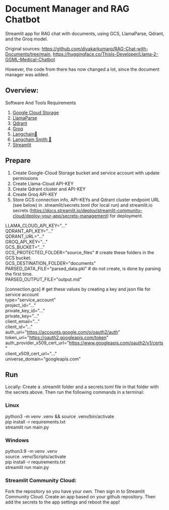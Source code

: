 # Document Manager and RAG Chatbot
Streamlit app for RAG chat with documents, using GCS, LlamaParse, Qdrant, and the Groq model.

Original sources: https://github.com/divakarkumarp/RAG-Chat-with-Documents/tree/main, https://huggingface.co/ThisIs-Developer/Llama-2-GGML-Medical-Chatbot

However, the code from there has now changed a lot, since the document manager was added.
 
## Overview:
Software And Tools Requirements

1. [Google Cloud Storage](https://console.cloud.google.com/)
2. [LlamaParse](https://cloud.llamaindex.ai/)
3. [Qdrant](https://cloud.qdrant.io/)
4. [Groq](https://groq.com/)
5. [Langchain🦜](https://www.langchain.com/)
6. [Langchain Smith 🦜](https://smith.langchain.com/o/32390bae-a13d-5a53-b61b-501e3f39e496/projects/p/7e7575b9-5a88-46e5-b7d1-819569ebb004?timeModel=%7B%22duration%22%3A%227d%22%7D&tab=0)
7. [Streamlit](https://share.streamlit.io/)

## Prepare
1. Create Google-Cloud Storage bucket and service account with update permissions
2. Create Llama-Cloud API-KEY
3. Create Qdrant cluster and API-KEY
4. Create Groq API-KEY
5. Store GCS connection info, API-KEYs and Qdrant cluster endpoint URL (see below) in .streamlit/secrets.toml (for local run) and streamlit.io secrets (https://docs.streamlit.io/deploy/streamlit-community-cloud/deploy-your-app/secrets-management) for deployment.

LLAMA_CLOUD_API_KEY="..."  
QDRANT_API_KEY="..."  
QDRANT_URL="..."  
GROQ_API_KEY="..."  
GCS_BUCKET="..."  
GCS_PROTECTED_FOLDER="source_files" # create these folders in the GCS bucket.  
GCS_DESTINATION_FOLDER="documents"  
PARSED_DATA_FILE="parsed_data.pkl" # do not create, is done by parsing the first time.  
PARSED_OUTPUT_FILE="output.md"  

[connection.gcs] # get these values by creating a key and json file for service account  
type="service_account"  
project_id="..."  
private_key_id="..."  
private_key="..."  
client_email="..."  
client_id="..."  
auth_uri="https://accounts.google.com/o/oauth2/auth"  
token_uri="https://oauth2.googleapis.com/token"  
auth_provider_x509_cert_url="https://www.googleapis.com/oauth2/v1/certs"  
client_x509_cert_url="..."  
universe_domain="googleapis.com"  
 
## Run
Locally: Create a .streamlit folder and a secrets.toml file in that folder with the secrets above. Then run the following commands in a terminal:

### Linux
python3 -m venv .venv && source .venv/bin/activate  
pip install -r requirements.txt  
streamlit run main.py  

### Windows
python3.9 -m venv .venv  
source .venv/Scripts/activate  
pip install -r requirements.txt  
streamlit run main.py  

### Streamlit Community Cloud: 
Fork the repository so you have your own. Then sign in to Streamlit Community Cloud. Create an app based on your github repository. Then add the secrets to the app settings and reboot the app!
